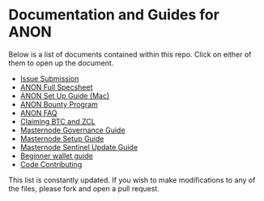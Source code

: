 # Documentation and Guides for ANON

Below is a list of documents contained within this repo. Click on either of them to open up the document.

- [Issue Submission](issue_submission.md)
- [ANON Full Specsheet](anon_spec_sheet.md)
- [ANON Set Up Guide (Mac)](first_time_setup_mac.md)
- [ANON Bounty Program](bounty_program.md)
- [ANON FAQ](anon_faq.md)
- [Claiming BTC and ZCL](claiming_guide.md)
- [Masternode Governance Guide](governance_guide.md)
- [Masternode Setup Guide](anon_masternode_setup.md)
- [Masternode Sentinel Update Guide](sentinel_guide.md)
- [Beginner wallet guide](simple_wallet_guide.md)
- [Code Contributing](contributing.md)

This list is constantly updated. If you wish to make modifications to any of the files, please fork and open a pull request. 
